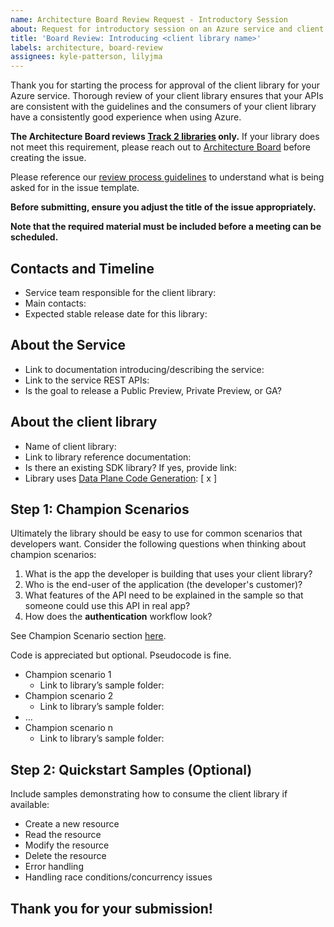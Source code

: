 ```yaml
---
name: Architecture Board Review Request - Introductory Session
about: Request for introductory session on an Azure service and client library with the Architecture Board
title: 'Board Review: Introducing <client library name>'
labels: architecture, board-review
assignees: kyle-patterson, lilyjma
---
```


Thank you for starting the process for approval of the client library for your Azure service.  Thorough review of your client library ensures that your APIs are consistent with the guidelines and the consumers of your client library have a consistently good experience when using Azure. 

**The Architecture Board reviews [Track 2 libraries](https://azure.github.io/azure-sdk/general_introduction.html) only.** If your library does not meet this requirement, please reach out to [Architecture Board](adparch@microsoft.com) before creating the issue. 

Please reference our [review process guidelines](https://azure.github.io/azure-sdk/policies_reviewprocess.html) to understand what is being asked for in the issue template.

**Before submitting, ensure you adjust the title of the issue appropriately.**

**Note that the required material must be included before a meeting can be scheduled.** 

## Contacts and Timeline

* Service team responsible for the client library:
* Main contacts:
* Expected stable release date for this library:

## About the Service 

* Link to documentation introducing/describing the service:
* Link to the service REST APIs: 
* Is the goal to release a Public Preview, Private Preview, or GA? 


## About the client library

* Name of client library:
* Link to library reference documentation:
* Is there an existing SDK library? If yes, provide link:
* Library uses [Data Plane Code Generation](https://aka.ms/azsdk/dpcodegen): [ x ]


## Step 1: Champion Scenarios 

Ultimately the library should be easy to use for common scenarios that developers want. Consider the following questions when thinking about champion scenarios:

1. What is the app the developer is building that uses your client library?
2. Who is the end-user of the application (the developer's customer)?
3. What features of the API need to be explained in the sample so that someone could use this API in real app?
4. How does the **authentication** workflow look? 
   
See Champion Scenario section [here](https://azure.github.io/azure-sdk/policies_reviewprocess.html).

Code is appreciated but optional. Pseudocode is fine.  

* Champion scenario 1
    * Link to library’s sample folder: 
* Champion scenario 2
    * Link to library’s sample folder:
* …
* Champion scenario n
    * Link to library’s sample folder:

## Step 2: Quickstart Samples (Optional)
Include samples demonstrating how to consume the client library if available: 

* Create a new resource
* Read the resource
* Modify the resource
* Delete the resource
* Error handling 
* Handling race conditions/concurrency issues




## Thank you for your submission!
    